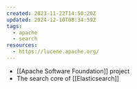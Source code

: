 ```yaml
---
created: 2023-11-22T14:50:20Z
updated: 2024-12-10T08:34:59Z
tags:
  - apache
  - search
resources:
  - https://lucene.apache.org/
---
```

- [[Apache Software Foundation]] project
- The search core of [[Elasticsearch]]